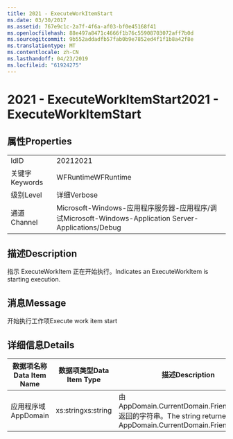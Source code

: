 ```yaml
---
title: 2021 - ExecuteWorkItemStart
ms.date: 03/30/2017
ms.assetid: 767e9c1c-2a7f-4f6a-af03-bf0e45168f41
ms.openlocfilehash: 88e497a8471c4666f1b76c55908703072aff7b0d
ms.sourcegitcommit: 9b552addadfb57fab0b9e7852ed4f1f1b8a42f8e
ms.translationtype: MT
ms.contentlocale: zh-CN
ms.lasthandoff: 04/23/2019
ms.locfileid: "61924275"
---
```

# <a name="2021---executeworkitemstart"></a><span data-ttu-id="8f855-102">2021 - ExecuteWorkItemStart</span><span class="sxs-lookup"><span data-stu-id="8f855-102">2021 - ExecuteWorkItemStart</span></span>
## <a name="properties"></a><span data-ttu-id="8f855-103">属性</span><span class="sxs-lookup"><span data-stu-id="8f855-103">Properties</span></span>  
  
|||  
|-|-|  
|<span data-ttu-id="8f855-104">Id</span><span class="sxs-lookup"><span data-stu-id="8f855-104">ID</span></span>|<span data-ttu-id="8f855-105">2021</span><span class="sxs-lookup"><span data-stu-id="8f855-105">2021</span></span>|  
|<span data-ttu-id="8f855-106">关键字</span><span class="sxs-lookup"><span data-stu-id="8f855-106">Keywords</span></span>|<span data-ttu-id="8f855-107">WFRuntime</span><span class="sxs-lookup"><span data-stu-id="8f855-107">WFRuntime</span></span>|  
|<span data-ttu-id="8f855-108">级别</span><span class="sxs-lookup"><span data-stu-id="8f855-108">Level</span></span>|<span data-ttu-id="8f855-109">详细</span><span class="sxs-lookup"><span data-stu-id="8f855-109">Verbose</span></span>|  
|<span data-ttu-id="8f855-110">通道</span><span class="sxs-lookup"><span data-stu-id="8f855-110">Channel</span></span>|<span data-ttu-id="8f855-111">Microsoft-Windows-应用程序服务器-应用程序/调试</span><span class="sxs-lookup"><span data-stu-id="8f855-111">Microsoft-Windows-Application Server-Applications/Debug</span></span>|  
  
## <a name="description"></a><span data-ttu-id="8f855-112">描述</span><span class="sxs-lookup"><span data-stu-id="8f855-112">Description</span></span>  
 <span data-ttu-id="8f855-113">指示 ExecuteWorkItem 正在开始执行。</span><span class="sxs-lookup"><span data-stu-id="8f855-113">Indicates an ExecuteWorkItem is starting execution.</span></span>  
  
## <a name="message"></a><span data-ttu-id="8f855-114">消息</span><span class="sxs-lookup"><span data-stu-id="8f855-114">Message</span></span>  
 <span data-ttu-id="8f855-115">开始执行工作项</span><span class="sxs-lookup"><span data-stu-id="8f855-115">Execute work item start</span></span>  
  
## <a name="details"></a><span data-ttu-id="8f855-116">详细信息</span><span class="sxs-lookup"><span data-stu-id="8f855-116">Details</span></span>  
  
|<span data-ttu-id="8f855-117">数据项名称</span><span class="sxs-lookup"><span data-stu-id="8f855-117">Data Item Name</span></span>|<span data-ttu-id="8f855-118">数据项类型</span><span class="sxs-lookup"><span data-stu-id="8f855-118">Data Item Type</span></span>|<span data-ttu-id="8f855-119">描述</span><span class="sxs-lookup"><span data-stu-id="8f855-119">Description</span></span>|  
|--------------------|--------------------|-----------------|  
|<span data-ttu-id="8f855-120">应用程序域</span><span class="sxs-lookup"><span data-stu-id="8f855-120">AppDomain</span></span>|<span data-ttu-id="8f855-121">xs:string</span><span class="sxs-lookup"><span data-stu-id="8f855-121">xs:string</span></span>|<span data-ttu-id="8f855-122">由 AppDomain.CurrentDomain.FriendlyName 返回的字符串。</span><span class="sxs-lookup"><span data-stu-id="8f855-122">The string returned by AppDomain.CurrentDomain.FriendlyName.</span></span>|
